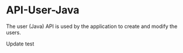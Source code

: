# API-User-Java
The user (Java) API is used by the application to create and modify the users.

Update test
